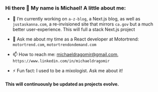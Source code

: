 ### Hi there 👋 My name is Michael! A little about me:

- 🔭 I’m currently working on `a-z-blog`, a Next.js blog, as well as `justaskanna.com`, a re-invisioned site that mirrors `ca.gov` but a much better user-experience. This will full a stack Next.js project

- 💬 Ask me about my time as a React developer at Motortrend: `motortrend.com`, `motortrendondemand.com`

- 📫 How to reach me: michaeldragomir@gmail.com, `https://www.linkedin.com/in/michaeldragomir`

- ⚡ Fun fact: I used to be a mixologist. Ask me about it!




#### This will continuously be updated as projects evolve.
